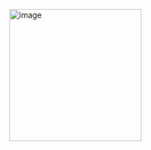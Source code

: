 <img width="238" alt="image" src="https://github.com/RedaBenrochdii/A/assets/165531315/7d24f9c9-b49b-44b1-a00d-01283248a066">
